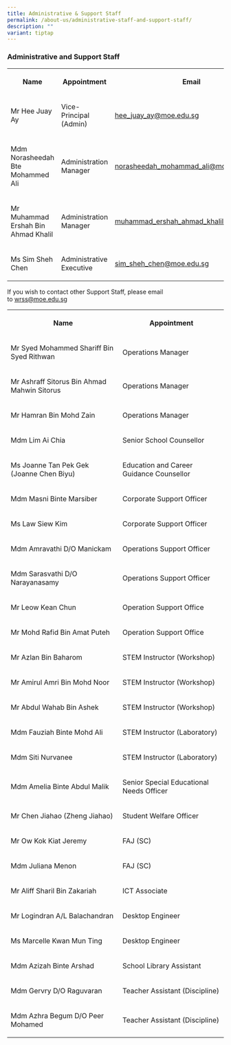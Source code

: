 ```yaml
---
title: Administrative & Support Staff
permalink: /about-us/administrative-staff-and-support-staff/
description: ""
variant: tiptap
---
```

<h3><strong>Administrative and Support Staff</strong></h3>
<table style="minWidth: 75px">
<colgroup>
<col>
<col>
<col>
</colgroup>
<tbody>
<tr>
<th rowspan="1" colspan="1">
<p>Name</p>
</th>
<th rowspan="1" colspan="1">
<p>Appointment</p>
</th>
<th rowspan="1" colspan="1">
<p>Email</p>
</th>
</tr>
<tr>
<td rowspan="1" colspan="1">
<p>Mr Hee Juay Ay</p>
</td>
<td rowspan="1" colspan="1">
<p>Vice-Principal (Admin)</p>
</td>
<td rowspan="1" colspan="1">
<p><a href="mailto:hee_juay_ay@moe.edu.sg" rel="noopener noreferrer nofollow" target="_blank">hee_juay_ay@moe.edu.sg</a>
</p>
</td>
</tr>
<tr>
<td rowspan="1" colspan="1">
<p>Mdm Norasheedah Bte Mohammed Ali</p>
</td>
<td rowspan="1" colspan="1">
<p>Administration Manager</p>
</td>
<td rowspan="1" colspan="1">
<p><a href="mailto:norasheedah_mohammad_ali@moe.edu.sg" rel="noopener noreferrer nofollow" target="_blank">norasheedah_mohammad_ali@moe.edu.sg</a>
</p>
</td>
</tr>
<tr>
<td rowspan="1" colspan="1">
<p>Mr Muhammad Ershah Bin Ahmad Khalil</p>
</td>
<td rowspan="1" colspan="1">
<p>Administration Manager</p>
</td>
<td rowspan="1" colspan="1">
<p><a href="mailto:muhammad_ershah_ahmad_khalil@moe.edu.sg" rel="noopener nofollow" target="_blank">muhammad_ershah_ahmad_khalil@moe.edu.sg</a>
</p>
</td>
</tr>
<tr>
<td rowspan="1" colspan="1">
<p>Ms Sim Sheh Chen</p>
</td>
<td rowspan="1" colspan="1">
<p>Administrative Executive</p>
</td>
<td rowspan="1" colspan="1">
<p><a href="mailto:sim_sheh_chen@moe.edu.sg" rel="noopener noreferrer nofollow" target="_blank">sim_sheh_chen@moe.edu.sg</a>
</p>
</td>
</tr>
</tbody>
</table>
<p></p>
<p>If you wish to contact other Support Staff, please email to&nbsp;<a href="mailto:wrss@moe.edu.sg" rel="noopener noreferrer nofollow" target="_blank">wrss@moe.edu.sg</a>
</p>
<table style="minWidth: 50px">
<colgroup>
<col>
<col>
</colgroup>
<tbody>
<tr>
<th rowspan="1" colspan="1">
<p>Name</p>
</th>
<th rowspan="1" colspan="1">
<p>Appointment</p>
</th>
</tr>
<tr>
<td rowspan="1" colspan="1">
<p>Mr Syed Mohammed Shariff Bin Syed Rithwan</p>
</td>
<td rowspan="1" colspan="1">
<p>Operations Manager</p>
</td>
</tr>
<tr>
<td rowspan="1" colspan="1">
<p>Mr Ashraff Sitorus Bin Ahmad Mahwin Sitorus</p>
</td>
<td rowspan="1" colspan="1">
<p>Operations Manager</p>
</td>
</tr>
<tr>
<td rowspan="1" colspan="1">
<p>Mr Hamran Bin Mohd Zain</p>
</td>
<td rowspan="1" colspan="1">
<p>Operations Manager</p>
</td>
</tr>
<tr>
<td rowspan="1" colspan="1">
<p>Mdm Lim Ai Chia</p>
</td>
<td rowspan="1" colspan="1">
<p>Senior School Counsellor</p>
</td>
</tr>
<tr>
<td rowspan="1" colspan="1">
<p>Ms Joanne Tan Pek Gek (Joanne Chen Biyu)</p>
</td>
<td rowspan="1" colspan="1">
<p>Education and Career Guidance Counsellor</p>
</td>
</tr>
<tr>
<td rowspan="1" colspan="1">
<p>Mdm Masni Binte Marsiber</p>
</td>
<td rowspan="1" colspan="1">
<p>Corporate Support Officer</p>
</td>
</tr>
<tr>
<td rowspan="1" colspan="1">
<p>Ms Law Siew Kim</p>
</td>
<td rowspan="1" colspan="1">
<p>Corporate Support Officer</p>
</td>
</tr>
<tr>
<td rowspan="1" colspan="1">
<p>Mdm Amravathi D/O Manickam</p>
</td>
<td rowspan="1" colspan="1">
<p>Operations Support Officer</p>
</td>
</tr>
<tr>
<td rowspan="1" colspan="1">
<p>Mdm Sarasvathi D/O Narayanasamy</p>
</td>
<td rowspan="1" colspan="1">
<p>Operations Support Officer</p>
</td>
</tr>
<tr>
<td rowspan="1" colspan="1">
<p>Mr Leow Kean Chun</p>
</td>
<td rowspan="1" colspan="1">
<p>Operation Support Office</p>
</td>
</tr>
<tr>
<td rowspan="1" colspan="1">
<p>Mr Mohd Rafid Bin Amat Puteh</p>
</td>
<td rowspan="1" colspan="1">
<p>Operation Support Office</p>
</td>
</tr>
<tr>
<td rowspan="1" colspan="1">
<p>Mr Azlan Bin Baharom</p>
</td>
<td rowspan="1" colspan="1">
<p>STEM Instructor (Workshop)</p>
</td>
</tr>
<tr>
<td rowspan="1" colspan="1">
<p>Mr Amirul Amri Bin Mohd Noor</p>
</td>
<td rowspan="1" colspan="1">
<p>STEM Instructor (Workshop)</p>
</td>
</tr>
<tr>
<td rowspan="1" colspan="1">
<p>Mr Abdul Wahab Bin Ashek</p>
</td>
<td rowspan="1" colspan="1">
<p>STEM Instructor (Workshop)</p>
</td>
</tr>
<tr>
<td rowspan="1" colspan="1">
<p>Mdm Fauziah Binte Mohd Ali</p>
</td>
<td rowspan="1" colspan="1">
<p>STEM Instructor (Laboratory)</p>
</td>
</tr>
<tr>
<td rowspan="1" colspan="1">
<p>Mdm Siti Nurvanee</p>
</td>
<td rowspan="1" colspan="1">
<p>STEM Instructor (Laboratory)</p>
</td>
</tr>
<tr>
<td rowspan="1" colspan="1">
<p>Mdm Amelia Binte Abdul Malik</p>
</td>
<td rowspan="1" colspan="1">
<p>Senior Special Educational Needs Officer</p>
</td>
</tr>
<tr>
<td rowspan="1" colspan="1">
<p>Mr Chen Jiahao (Zheng Jiahao)</p>
</td>
<td rowspan="1" colspan="1">
<p>Student Welfare Officer</p>
</td>
</tr>
<tr>
<td rowspan="1" colspan="1">
<p>Mr Ow Kok Kiat Jeremy</p>
</td>
<td rowspan="1" colspan="1">
<p>FAJ (SC)</p>
</td>
</tr>
<tr>
<td rowspan="1" colspan="1">
<p>Mdm Juliana Menon</p>
</td>
<td rowspan="1" colspan="1">
<p>FAJ (SC)</p>
</td>
</tr>
<tr>
<td rowspan="1" colspan="1">
<p>Mr Aliff Sharil Bin Zakariah</p>
</td>
<td rowspan="1" colspan="1">
<p>ICT Associate</p>
</td>
</tr>
<tr>
<td rowspan="1" colspan="1">
<p>Mr Logindran A/L Balachandran</p>
</td>
<td rowspan="1" colspan="1">
<p>Desktop Engineer</p>
</td>
</tr>
<tr>
<td rowspan="1" colspan="1">
<p>Ms Marcelle Kwan Mun Ting</p>
</td>
<td rowspan="1" colspan="1">
<p>Desktop Engineer</p>
</td>
</tr>
<tr>
<td rowspan="1" colspan="1">
<p>Mdm Azizah Binte Arshad</p>
</td>
<td rowspan="1" colspan="1">
<p>School Library Assistant</p>
</td>
</tr>
<tr>
<td rowspan="1" colspan="1">
<p>Mdm Gervry D/O Raguvaran</p>
</td>
<td rowspan="1" colspan="1">
<p>Teacher Assistant (Discipline)</p>
</td>
</tr>
<tr>
<td rowspan="1" colspan="1">
<p>Mdm Azhra Begum D/O Peer Mohamed</p>
</td>
<td rowspan="1" colspan="1">
<p>Teacher Assistant (Discipline)</p>
</td>
</tr>
</tbody>
</table>
<p></p>